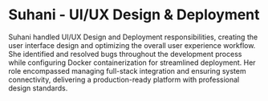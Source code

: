 # Suhani - UI/UX Design & Deployment


Suhani handled UI/UX Design and Deployment responsibilities, creating the user interface design and optimizing the overall user experience workflow. She identified and resolved bugs throughout the development process while configuring Docker containerization for streamlined deployment. Her role encompassed managing full-stack integration and ensuring system connectivity, delivering a production-ready platform with professional design standards.
